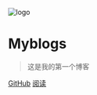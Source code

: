 ![logo](ico/icon.ico)
# Myblogs

> 这是我的第一个博客



[GitHub](https://github.com/zly2022/java_learning_notes)
[阅读](README.md)
